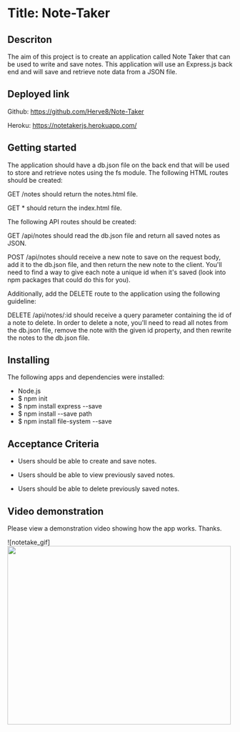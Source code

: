 # Title: Note-Taker

## Descriton

The aim of this project is to create an application called Note Taker that can be used to write and save notes. This application will use an Express.js back end and will save and retrieve note data from a JSON file.
## Deployed link
Github: https://github.com/Herve8/Note-Taker

Heroku: https://notetakerjs.herokuapp.com/

## Getting started

The application should have a db.json file on the back end that will be used to store and retrieve notes using the fs module.
The following HTML routes should be created:

GET /notes should return the notes.html file.

GET * should return the index.html file.

The following API routes should be created:

GET /api/notes should read the db.json file and return all saved notes as JSON.

POST /api/notes should receive a new note to save on the request body, add it to the db.json file, and then return the new note to the client. You'll need to find a way to give each note a unique id when it's saved (look into npm packages that could do this for you).

Additionally, add the DELETE route to the application using the following guideline:

DELETE /api/notes/:id should receive a query parameter containing the id of a note to delete. In order to delete a note, you'll need to read all notes from the db.json file, remove the note with the given id property, and then rewrite the notes to the db.json file.

## Installing

The following apps and dependencies were installed:

* Node.js
* $ npm init
* $ npm install express --save
* $ npm install --save path
* $ npm install file-system --save
## Acceptance Criteria

* Users should be able to create and save notes.

* Users should be able to view previously saved notes.

* Users should be able to delete previously saved notes.
## Video demonstration
Please view a demonstration video showing how the app works. Thanks.

![notetake_gif]<img src="https://user-images.githubusercontent.com/16859648/108034732-e8d73c80-7070-11eb-8b85-21efc30842fb.gif" width="500" height="400"/>




